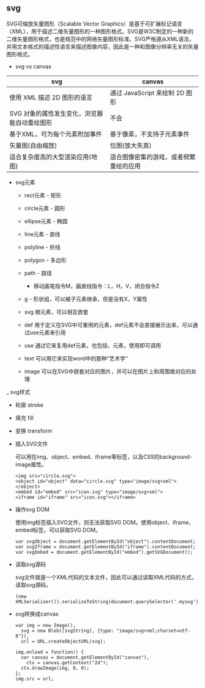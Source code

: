 ## svg

  SVG可缩放矢量图形（Scalable Vector Graphics）是基于可扩展标记语言（XML），用于描述二维矢量图形的一种图形格式。SVG是W3C制定的一种新的二维矢量图形格式，也是规范中的网络矢量图形标准。SVG严格遵从XML语法，并用文本格式的描述性语言来描述图像内容，因此是一种和图像分辨率无关的矢量图形格式。

  - svg vs canvas

  | svg | canvas |  
  | --- | ------ |  
  | 使用 XML 描述 2D 图形的语言 | 通过 JavaScript 来绘制 2D 图形 |  
  | SVG 对象的属性发生变化，浏览器能自动重绘图形 | 不会 |  
  | 基于XML，可为每个元素附加事件 | 基于像素，不支持子元素事件 |  
  | 矢量图(自由缩放) | 位图(放大失真) |  
  | 适合复杂度高的大型渲染应用(地图) | 适合图像密集的游戏，或者频繁重绘的应用 |

- svg元素

  * rect元素 - 矩形
  * circle元素 - 圆形
  * ellipse元素 - 椭圆
  * line元素 - 直线
  * polyline - 折线
  * polygon - 多边形
  * path - 路径
    + 移动画笔指令M，画直线指令：L，H，V，闭合指令Z

  * g - 形状组，可以被子元素继承，但是没有X，Y属性
  * svg 根元素，可以相互嵌套
  * def 用于定义在SVG中可重用的元素，def元素不会直接展示出来，可以通过use元素来引用
  * use 通过它来复用def元素，也包括<g>、<symbol>元素，使用<use xlink: href="#id"/>即可调用
  * text 可以用它来实现word中的那种“艺术字”
  * image 可以在SVG中嵌套对应的图片，并可以在图片上和周围做对应的处理

_ svg样式

  * 轮廓 stroke

  * 填充 fill

  * 变换 transform

* 插入SVG文件

  可以用在img、object、embed、iframe等标签，以及CSS的background-image属性。

  ```
  <img src="circle.svg">
  <object id="object" data="circle.svg" type="image/svg+xml"></object>
  <embed id="embed" src="icon.svg" type="image/svg+xml">
  <iframe id="iframe" src="icon.svg"></iframe>
  ```

* 操作svg DOM

  使用img标签插入SVG文件，则无法获取SVG DOM。使用object、iframe、embed标签，可以获取SVG DOM。

  ```
  var svgObject = document.getElementById("object").contentDocument;
  var svgIframe = document.getElementById("iframe").contentDocument;
  var svgEmbed = document.getElementById("embed").getSVGDocument();
  ```

* 读取svg源码

  svg文件就是一个XML代码的文本文件，因此可以通过读取XML代码的方式，读取svg源码。

  ```
  (new XMLSerializer()).serializeToString(document.querySelector('.mysvg'));
  ```

* svg转换成canvas

  ```
  var img = new Image(),
    svg = new Blob([svgString], {type: "image/svg+xml;charset=utf-8"}),
    url = URL.createObjectURL(svg);

  img.onload = function() {
  	var canvas = document.getElementById("canvas"),
  	  ctx = canvas.getContext("2d");
    ctx.drawImage(img, 0, 0);
  };
  img.src = url;
  ```
